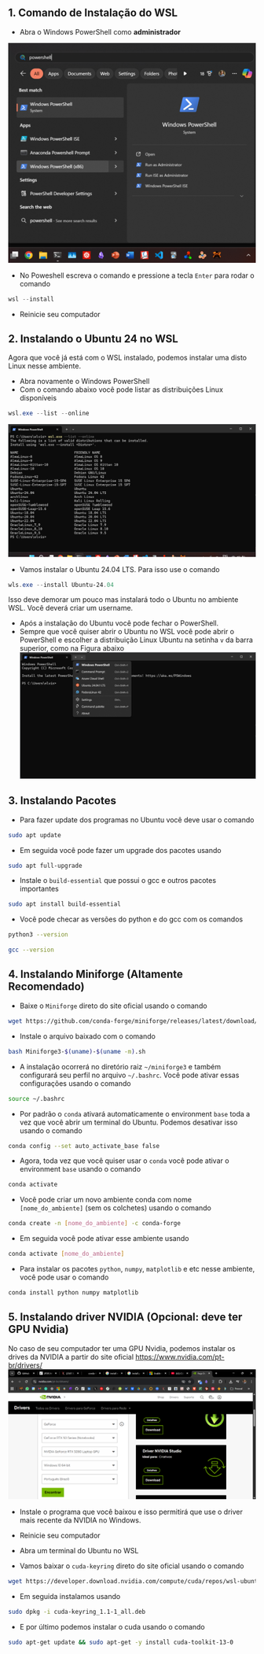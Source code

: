 
## 1. Comando de Instalação do WSL

- Abra o Windows PowerShell como **administrador**

![img/Pasted image 20250820100458.png](img/Pasted%20image%2020250820100458.png)
- No Poweshell escreva  o comando e pressione a tecla `Enter` para rodar o comando
```powershell
wsl --install
```
- Reinicie seu computador

## 2. Instalando o Ubuntu 24 no WSL

Agora que você já está com o WSL instalado, podemos instalar uma disto Linux nesse ambiente. 

- Abra novamente o Windows PowerShell
- Com o comando abaixo você pode listar as distribuições Linux disponíveis
```powershell
wsl.exe --list --online
```
![img/Pasted image 20250820100958.png](img/Pasted%20image%2020250820100958.png)
- Vamos instalar o Ubuntu 24.04 LTS. Para isso use o comando
```powershell
wls.exe --install Ubuntu-24.04
```

Isso deve demorar um pouco mas instalará todo o Ubuntu no ambiente WSL.
Você deverá criar um username.

- Após a instalação do Ubuntu você pode fechar o PowerShell.
- Sempre que você quiser abrir o Ubuntu no WSL você pode abrir o PowerShell e escolher a distribuição Linux Ubuntu na setinha `v` da barra superior, como na Figura abaixo
![img/Pasted image 20250820101917.png](img/Pasted%20image%2020250820101917.png)

## 3. Instalando Pacotes 

- Para fazer update dos programas no Ubuntu você deve usar o comando
```bash
sudo apt update
```

- Em seguida você pode fazer um upgrade dos pacotes usando
```bash
sudo apt full-upgrade
```

- Instale o `build-essential` que possui o gcc e outros pacotes importantes
```bash
sudo apt install build-essential
```

- Você pode checar as versões do python e do gcc com os comandos 
```bash
python3 --version
```

```bash
gcc --version
```
## 4. Instalando Miniforge (Altamente Recomendado)

- Baixe o `Miniforge` direto do site oficial usando o comando
```bash
wget https://github.com/conda-forge/miniforge/releases/latest/download/Miniforge3-$(uname)-$(uname -m).sh
```

- Instale o arquivo baixado com o comando
```bash
bash Miniforge3-$(uname)-$(uname -m).sh
```

- A instalação ocorrerá no diretório raiz `~/miniforge3` e também configurará seu perfil no arquivo `~/.bashrc`. Você pode ativar essas configurações usando o comando 
```bash
source ~/.bashrc
```

- Por padrão o `conda` ativará automaticamente o environment `base` toda a vez que você abrir um terminal do Ubuntu. Podemos desativar isso usando o comando 
```bash
conda config --set auto_activate_base false
```

- Agora, toda vez que você quiser usar o `conda` você pode ativar o environment `base` usando o comando 
```bash
conda activate 
```

- Você pode criar um novo ambiente conda com nome `[nome_do_ambiente]` (sem os colchetes) usando o comando 
```bash
conda create -n [nome_do_ambiente] -c conda-forge
```

- Em seguida você pode ativar esse ambiente usando 
```bash
conda activate [nome_do_ambiente]
```

- Para instalar os pacotes `python`, `numpy`, `matplotlib` e etc nesse ambiente, você pode usar o comando 
```bash
conda install python numpy matplotlib
```

## 5. Instalando driver NVIDIA (Opcional: deve ter GPU Nvidia)

No caso de seu computador ter uma GPU Nvidia, podemos instalar os drives da NVIDIA a partir do site oficial https://www.nvidia.com/pt-br/drivers/
![img/Pasted image 20250820104905.png](img/Pasted%20image%2020250820104905.png)

- Instale o programa que você baixou e isso permitirá que use o driver mais recente da NVIDIA no Windows. 
- Reinicie seu computador

- Abra um terminal do Ubuntu no WSL
- Vamos baixar o `cuda-keyring` direto do site oficial usando o comando 
```bash
wget https://developer.download.nvidia.com/compute/cuda/repos/wsl-ubuntu/x86_64/cuda-keyring_1.1-1_all.deb
```
- Em seguida instalamos usando 
```bash
sudo dpkg -i cuda-keyring_1.1-1_all.deb
```
- E por último podemos instalar o cuda usando o comando
```bash
sudo apt-get update && sudo apt-get -y install cuda-toolkit-13-0
```
